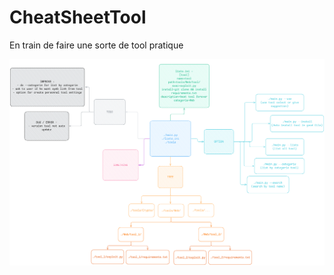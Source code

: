 # CheatSheetTool

En train de faire une sorte de tool pratique

<img src="https://github.com/Asthral/CheatSheetTool/blob/main/ressource/Sans-titre-2025-03-20-0702_2.png">
